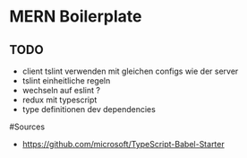 # MERN Boilerplate
## TODO
- client tslint verwenden mit gleichen configs wie der server
- tslint einheitliche regeln
- wechseln auf eslint ? 
- redux mit typescript
- type definitionen dev dependencies

#Sources 
- https://github.com/microsoft/TypeScript-Babel-Starter

